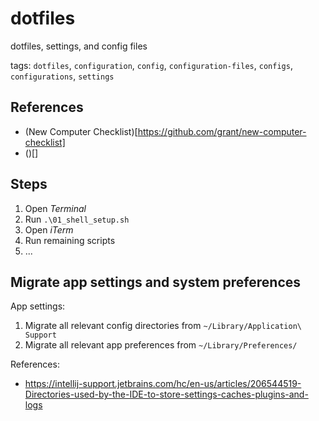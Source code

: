 # dotfiles

dotfiles, settings, and config files

tags: `dotfiles`, `configuration`, `config`, `configuration-files`, `configs`, `configurations`, `settings`

## References

* (New Computer Checklist)[https://github.com/grant/new-computer-checklist]
* ()[]

## Steps

1. Open *Terminal*
2. Run `.\01_shell_setup.sh`
3. Open *iTerm*
4. Run remaining scripts
5. ...

## Migrate app settings and system preferences

App settings:
1. Migrate all relevant config directories from `~/Library/Application\ Support`
2. Migrate all relevant app preferences from `~/Library/Preferences/`


References:
- https://intellij-support.jetbrains.com/hc/en-us/articles/206544519-Directories-used-by-the-IDE-to-store-settings-caches-plugins-and-logs
